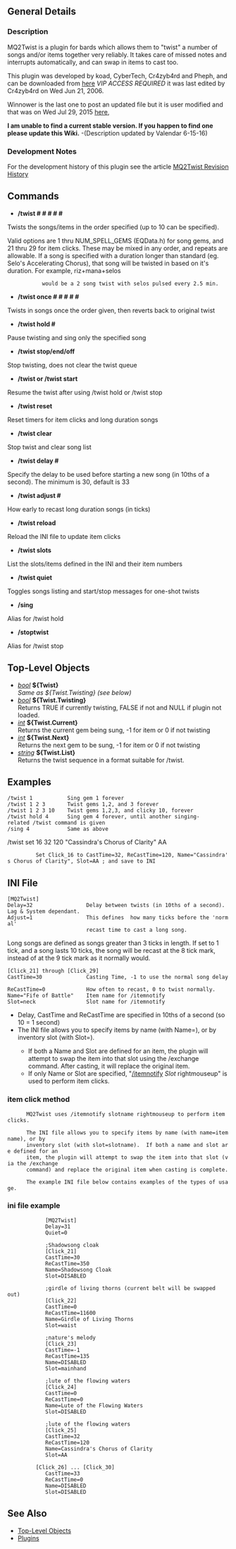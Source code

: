 ## General Details

### Description

MQ2Twist is a plugin for bards which allows them to "twist" a number of songs and/or items together very reliably. It
takes care of missed notes and interrupts automatically, and can swap in items to cast too.

This plugin was developed by koad, CyberTech,
Cr4zyb4rd and Pheph, and can be downloaded from
[here](https://macroquest2.com/phpBB3/viewtopic.php?t=8895) *VIP ACCESS REQUIRED* it was last edited by Cr4zyb4rd on
Wed Jun 21, 2006.

Winnower is the last one to post an updated file but it is user modified and that was on Wed Jul 29, 2015
[here](https://macroquest2.com/phpBB3/viewtopic.php?f=31&t=8895&start=465),

**I am unable to find a current stable version. If you happen to find one please update this Wiki.** -(Description
updated by Valendar 6-15-16)

### Development Notes

For the development history of this plugin see the article [MQ2Twist Revision History](../history/mq2twist-revisions.md)

## Commands

-   **/twist # # # # #**

  
Twists the songs/items in the order specified (up to 10 can be specified).

Valid options are 1 thru NUM_SPELL_GEMS (EQData.h) for song gems, and 21 thru 29 for item clicks. These may be mixed in
any order, and repeats are allowable. If a song is specified with a duration longer than standard (eg. Selo's
Accelerating Chorus), that song will be twisted in based on it's duration. For example, riz+mana+selos

`           would be a 2 song twist with selos pulsed every 2.5 min.`

-   **/twist once # # # # #**

  
Twists in songs once the order given, then reverts back to original twist

-   **/twist hold #**

  
Pause twisting and sing only the specified song

-   **/twist stop/end/off**

  
Stop twisting, does not clear the twist queue

-   **/twist or /twist start**

  
Resume the twist after using /twist hold or /twist stop

-   **/twist reset**

  
Reset timers for item clicks and long duration songs

-   **/twist clear**

  
Stop twist and clear song list

-   **/twist delay #**

  
Specify the delay to be used before starting a new song (in 10ths of a second). The minimum is 30, default is 33

-   **/twist adjust #**

  
How early to recast long duration songs (in ticks)

-   **/twist reload**

  
Reload the INI file to update item clicks

-   **/twist slots**

  
List the slots/items defined in the INI and their item numbers

-   **/twist quiet**

  
Toggles songs listing and start/stop messages for one-shot twists

-   **/sing**

  
Alias for /twist hold

-   **/stoptwist**

  
Alias for /twist stop

## Top-Level Objects

-   *[bool](../data-types/datatype-bool.md)* **${Twist}**  
    *Same as ${Twist.Twisting} (see below)*
-   *[bool](../data-types/datatype-bool.md)* **${Twist.Twisting}**  
    Returns TRUE if currently twisting, FALSE if not and NULL if plugin not loaded.
-   *[int](../data-types/datatype-int.md)* **${Twist.Current}**  
    Returns the current gem being sung, -1 for item or 0 if not twisting
-   *[int](../data-types/datatype-int.md)* **${Twist.Next}**  
    Returns the next gem to be sung, -1 for item or 0 if not twisting
-   *[string](../data-types/datatype-string.md)* **${Twist.List}**  
    Returns the twist sequence in a format suitable for /twist.

## Examples

`/twist 1           Sing gem 1 forever `  
`/twist 1 2 3       Twist gems 1,2, and 3 forever `  
`/twist 1 2 3 10    Twist gems 1,2,3, and clicky 10, forever `  
`/twist hold 4      Sing gem 4 forever, until another singing-related /twist command is given`  
`/sing 4            Same as above`

/twist set 16 32 120 "Cassindra's Chorus of Clarity" AA

`         Set Click_16 to CastTime=32, ReCastTime=120, Name="Cassindra's Chorus of Clarity", Slot=AA ; and save to INI`

## INI File

`[MQ2Twist] `  
`Delay=32                 Delay between twists (in 10ths of a second). Lag & System dependant. `  
`Adjust=1                 This defines  how many ticks before the 'normal' `  
`                         recast time to cast a long song. `

Long songs are defined as songs greater than 3 ticks in length. If set to 1 tick, and a song lasts 10 ticks, the song
will be recast at the 8 tick mark, instead of at the 9 tick mark as it normally would.

`[Click_21] through [Click_29] `  
`CastTime=30              Casting Time, -1 to use the normal song delay `  
`ReCastTime=0             How often to recast, 0 to twist normally. `  
`Name="Fife of Battle"    Item name for /itemnotify `  
`Slot=neck                Slot name for /itemnotify `

-   Delay, CastTime and ReCastTime are specified in 10ths of a second (so 10 = 1 second)
-   The INI file allows you to specify items by name (with Name=<itemname>), or by inventory slot (with
    Slot=<slotname>).
    -   If both a Name and Slot are defined for an item, the plugin will attempt to swap the item into that slot using
        the /exchange command. After casting, it will replace the original item.
    -   If only Name or Slot are specified, "[/itemnotify](../commands/itemnotify.md) *Slot* rightmouseup" is used to
        perform item clicks.

### item click method

`      MQ2Twist uses /itemnotify slotname rightmouseup to perform item clicks.`

`      The INI file allows you to specify items by name (with name=itemname), or by`  
`      inventory slot (with slot=slotname).  If both a name and slot are defined for an`  
`      item, the plugin will attempt to swap the item into that slot (via the /exchange`  
`      command) and replace the original item when casting is complete.`  
`    `  
`      The example INI file below contains examples of the types of usage.`

### ini file example

                [MQ2Twist]
                Delay=31
                Quiet=0

                ;Shadowsong cloak
                [Click_21]
                CastTime=30
                ReCastTime=350
                Name=Shadowsong Cloak
                Slot=DISABLED

                ;girdle of living thorns (current belt will be swapped out)
                [Click_22]
                CastTime=0
                ReCastTime=11600
                Name=Girdle of Living Thorns
                Slot=waist

                ;nature's melody
                [Click_23]
                CastTime=-1
                ReCastTime=135
                Name=DISABLED
                Slot=mainhand

                ;lute of the flowing waters
                [Click_24]
                CastTime=0
                ReCastTime=0
                Name=Lute of the Flowing Waters
                Slot=DISABLED

                ;lute of the flowing waters
                [Click_25]
                CastTime=32
                ReCastTime=120
                Name=Cassindra's Chorus of Clarity
                Slot=AA

             [Click_26] ... [Click_30]
                CastTime=33
                ReCastTime=0
                Name=DISABLED
                Slot=DISABLED

## See Also

-   [Top-Level Objects](../top-level-objects/top-level-objects.md)
-   [Plugins](../documentation/macroquest2-plugins.md)



